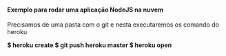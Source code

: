 <h4>Exemplo para rodar uma aplicação NodeJS na nuvem</h4>

<p>Precisamos de uma pasta com o git e nesta executaremos os comando do heroku</p>
<p><strong>$ heroku create
$ git push heroku master
$ heroku open</strong></p>